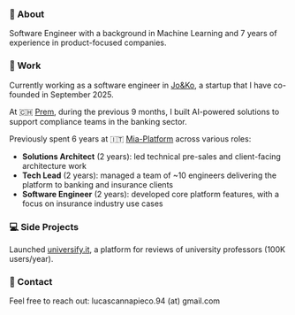 ### 🤖 About

Software Engineer with a background in Machine Learning and 7 years of experience in product-focused companies.

### 💼 Work

Currently working as a software engineer in [Jo&Ko](https://joandko.io), a startup that I have co-founded in September 2025.

At 🇨🇭 [Prem](https://premai.io), during the previous 9 months, I built AI-powered solutions to support compliance teams in the banking sector.

Previously spent 6 years at 🇮🇹 [Mia-Platform](https://mia-platform.eu) across various roles:
- **Solutions Architect** (2 years): led technical pre-sales and client-facing architecture work  
- **Tech Lead** (2 years): managed a team of ~10 engineers delivering the platform to banking and insurance clients  
- **Software Engineer** (2 years): developed core platform features, with a focus on insurance industry use cases

### 💻 Side Projects

Launched [universify.it](https://universify.it), a platform for reviews of university professors (100K users/year).

### 🤙 Contact

Feel free to reach out: lucascannapieco.94 (at) gmail.com
